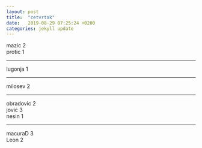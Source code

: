 ```yaml
---
layout: post
title:  "cetvrtak"
date:   2019-08-29 07:25:24 +0200
categories: jekyll update
---
```


mazic 2  
protic 1  

***

lugonja 1  

***

milosev 2  

***

obradovic 2  
jovic 3  
nesin 1  

***

macuraD 3  
Leon 2  